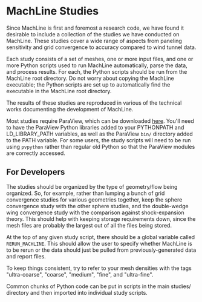 # MachLine Studies
Since MachLine is first and foremost a research code, we have found it desirable to include a collection of the studies we have conducted on MachLine. These studies cover a wide range of aspects from paneling sensitivity and grid convergence to accuracy compared to wind tunnel data.

Each study consists of a set of meshes, one or more input files, and one or more Python scripts used to run MachLine automatically, parse the data, and process results. For each, the Python scripts should be run from the MachLine root directory. Do not worry about copying the MachLine executable; the Python scripts are set up to automatically find the executable in the MachLine root directory.

The results of these studies are reproduced in various of the technical works documenting the development of MachLine.

Most studies require ParaView, which can be downloaded [here](https://www.paraview.org/download/). You'll need to have the ParaView Python libraries added to your PYTHONPATH and LD_LIBRARY_PATH variables, as well as the ParaView ```bin/``` directory added to the PATH variable. For some users, the study scripts will need to be run using ```pvpython``` rather than regular old Python so that the ParaView modules are correctly accessed.

## For Developers
The studies should be organized by the type of geometry/flow being organized. So, for example, rather than lumping a bunch of grid convergence studies for various geometries together, keep the sphere convergence study with the other sphere studies, and the double-wedge wing convergence study with the comparison against shock-expansion theory. This should help with keeping storage requirements down, since the mesh files are probably the largest out of all the files being stored.

At the top of any given study script, there should be a global variable called ```RERUN_MACHLINE```. This should allow the user to specify whether MachLine is to be rerun or the data should just be pulled from previously-generated data and report files.

To keep things consistent, try to refer to your mesh densities with the tags "ultra-coarse", "coarse", "medium", "fine", and "ultra-fine".

Common chunks of Python code can be put in scripts in the main studies/ directory and then imported into individual study scripts.